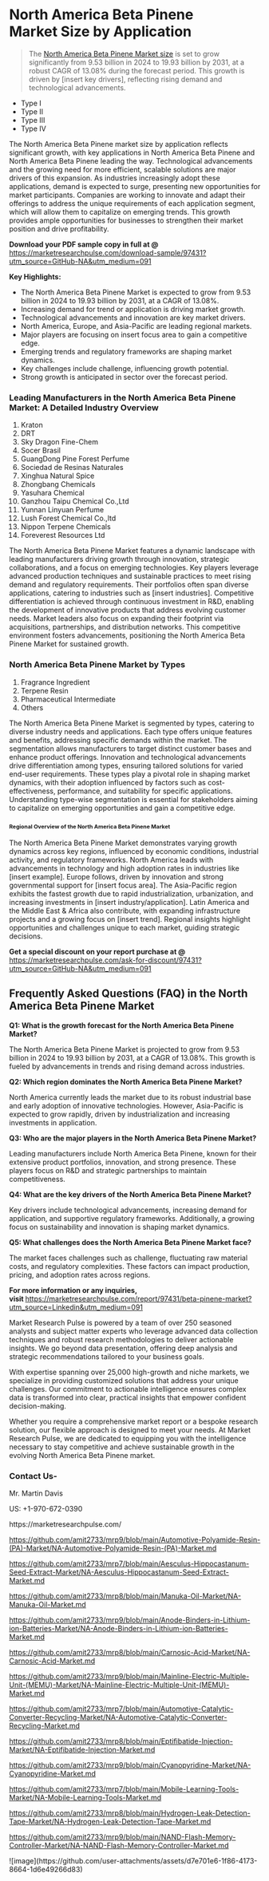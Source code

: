 <h1>North America Beta Pinene Market&nbsp;Size by Application</h1><blockquote><p>The <a href="https://marketresearchpulse.com/download-sample/97431?utm_source=GitHub-NA&amp;utm_medium=091">North America Beta Pinene Market size</a> is set to grow significantly from 9.53 billion in 2024 to 19.93 billion by 2031, at a robust CAGR of 13.08% during the forecast period. This growth is driven by [insert key drivers], reflecting rising demand and technological advancements.</p></blockquote><ul><li>Type I<li> Type II<li> Type III<li> Type IV</li></ul><p>The North America Beta Pinene market size by application reflects significant growth, with key applications in North America Beta Pinene and North America Beta Pinene leading the way. Technological advancements and the growing need for more efficient, scalable solutions are major drivers of this expansion. As industries increasingly adopt these applications, demand is expected to surge, presenting new opportunities for market participants. Companies are working to innovate and adapt their offerings to address the unique requirements of each application segment, which will allow them to capitalize on emerging trends. This growth provides ample opportunities for businesses to strengthen their market position and drive profitability.</p><p><strong>Download your PDF sample copy in full at @ </strong><a href="https://marketresearchpulse.com/download-sample/97431?utm_source=GitHub-NA&amp;utm_medium=091">https://marketresearchpulse.com/download-sample/97431?utm_source=GitHub-NA&amp;utm_medium=091</a></p><p><strong>Key Highlights: </strong></p><ul><li>The North America Beta Pinene Market is expected to grow from 9.53 billion in 2024 to 19.93 billion by 2031, at a CAGR of 13.08%.</li><li>Increasing demand for trend or application is driving market growth.</li><li>Technological advancements and innovation are key market drivers.</li><li>North America, Europe, and Asia-Pacific are leading regional markets.</li><li>Major players are focusing on insert focus area to gain a competitive edge.</li><li>Emerging trends and regulatory frameworks are shaping market dynamics.</li><li>Key challenges include challenge, influencing growth potential.</li><li>Strong growth is anticipated in sector over the forecast period.</li></ul><h3>Leading Manufacturers in the North America Beta Pinene Market: A Detailed Industry Overview</h3><ol><li>Kraton</li><li>DRT</li><li>Sky Dragon Fine-Chem</li><li>Socer Brasil</li><li>GuangDong Pine Forest Perfume</li><li>Sociedad de Resinas Naturales</li><li>Xinghua Natural Spice</li><li>Zhongbang Chemicals</li><li>Yasuhara Chemical</li><li>Ganzhou Taipu Chemical Co.,Ltd</li><li>Yunnan Linyuan Perfume</li><li>Lush Forest Chemical Co.,ltd</li><li>Nippon Terpene Chemicals</li><li>Foreverest Resources Ltd</li></ol><div class="flex max-w-full flex-col flex-grow"><div class="min-h-8 text-message flex w-full flex-col items-end gap-2 whitespace-normal break-words [.text-message+&amp;]:mt-5" dir="auto" data-message-author-role="assistant" data-message-id="fd8432e4-4910-450d-b182-61b7bfb0a01f" data-message-model-slug="gpt-4o"><div class="flex w-full flex-col gap-1 empty:hidden first:pt-[3px]"><div class="markdown prose w-full break-words dark:prose-invert light"><p>The North America Beta Pinene Market features a dynamic landscape with leading manufacturers driving growth through innovation, strategic collaborations, and a focus on emerging technologies. Key players leverage advanced production techniques and sustainable practices to meet rising demand and regulatory requirements. Their portfolios often span diverse applications, catering to industries such as [insert industries]. Competitive differentiation is achieved through continuous investment in R&amp;D, enabling the development of innovative products that address evolving customer needs. Market leaders also focus on expanding their footprint via acquisitions, partnerships, and distribution networks. This competitive environment fosters advancements, positioning the North America Beta Pinene Market for sustained growth.</p></div></div></div></div><h3>North America Beta Pinene Market by Types</h3><ol><li>Fragrance Ingredient<li> Terpene Resin<li> Pharmaceutical Intermediate<li> Others</li></ol><div class="flex max-w-full flex-col flex-grow"><div class="min-h-8 text-message flex w-full flex-col items-end gap-2 whitespace-normal break-words [.text-message+&amp;]:mt-5" dir="auto" data-message-author-role="assistant" data-message-id="084470be-0bb7-4664-bddf-5156b4f41249" data-message-model-slug="gpt-4o-mini"><div class="flex w-full flex-col gap-1 empty:hidden first:pt-[3px]"><div class="markdown prose w-full break-words dark:prose-invert light"><p>The North America Beta Pinene Market is segmented by types, catering to diverse industry needs and applications. Each type offers unique features and benefits, addressing specific demands within the market. The segmentation allows manufacturers to target distinct customer bases and enhance product offerings. Innovation and technological advancements drive differentiation among types, ensuring tailored solutions for varied end-user requirements. These types play a pivotal role in shaping market dynamics, with their adoption influenced by factors such as cost-effectiveness, performance, and suitability for specific applications. Understanding type-wise segmentation is essential for stakeholders aiming to capitalize on emerging opportunities and gain a competitive edge.</p></div></div></div></div><h3><span style="font-size: 11px;">Regional Overview of the North America Beta Pinene Market</span></h3><div class="flex max-w-full flex-col flex-grow"><div class="min-h-8 text-message flex w-full flex-col items-end gap-2 whitespace-normal break-words [.text-message+&amp;]:mt-5" dir="auto" data-message-author-role="assistant" data-message-id="e9038762-ce64-4e30-91c9-9bd413514231" data-message-model-slug="gpt-4o-mini"><div class="flex w-full flex-col gap-1 empty:hidden first:pt-[3px]"><div class="markdown prose w-full break-words dark:prose-invert light"><p>The North America Beta Pinene Market demonstrates varying growth dynamics across key regions, influenced by economic conditions, industrial activity, and regulatory frameworks. North America leads with advancements in technology and high adoption rates in industries like [insert example]. Europe follows, driven by innovation and strong governmental support for [insert focus area]. The Asia-Pacific region exhibits the fastest growth due to rapid industrialization, urbanization, and increasing investments in [insert industry/application]. Latin America and the Middle East &amp; Africa also contribute, with expanding infrastructure projects and a growing focus on [insert trend]. Regional insights highlight opportunities and challenges unique to each market, guiding strategic decisions.</p></div></div></div></div><p><strong>Get a special discount on your report purchase at @ </strong><a href="https://marketresearchpulse.com/ask-for-discount/97431?utm_source=GitHub-NA&amp;utm_medium=091">https://marketresearchpulse.com/ask-for-discount/97431?utm_source=GitHub-NA&amp;utm_medium=091</a></p><h2>Frequently Asked Questions (FAQ) in the North America Beta Pinene Market</h2><p><strong>Q1: What is the growth forecast for the North America Beta Pinene Market?</strong></p><p>The North America Beta Pinene Market is projected to grow from 9.53 billion in 2024 to 19.93 billion by 2031, at a CAGR of 13.08%. This growth is fueled by advancements in trends and rising demand across industries.</p><p><strong>Q2: Which region dominates the North America Beta Pinene Market?</strong></p><p>North America currently leads the market due to its robust industrial base and early adoption of innovative technologies. However, Asia-Pacific is expected to grow rapidly, driven by industrialization and increasing investments in application.</p><p><strong>Q3: Who are the major players in the North America Beta Pinene Market?</strong></p><p>Leading manufacturers include North America Beta Pinene, known for their extensive product portfolios, innovation, and strong presence. These players focus on R&amp;D and strategic partnerships to maintain competitiveness.</p><p><strong>Q4: What are the key drivers of the North America Beta Pinene Market?</strong></p><p>Key drivers include technological advancements, increasing demand for application, and supportive regulatory frameworks. Additionally, a growing focus on sustainability and innovation is shaping market dynamics.</p><p><strong>Q5: What challenges does the North America Beta Pinene Market face?</strong></p><p>The market faces challenges such as challenge, fluctuating raw material costs, and regulatory complexities. These factors can impact production, pricing, and adoption rates across regions.</p><p><strong>For more information or any inquiries, visit&nbsp;</strong><a href="https://marketresearchpulse.com/report/97431/beta-pinene-market?utm_source=Linkedin&utm_medium=091">https://marketresearchpulse.com/report/97431/beta-pinene-market?utm_source=Linkedin&utm_medium=091</a></p><p>Market Research Pulse is powered by a team of over 250 seasoned analysts and subject matter experts who leverage advanced data collection techniques and robust research methodologies to deliver actionable insights. We go beyond data presentation, offering deep analysis and strategic recommendations tailored to your business goals.</p><p>With expertise spanning over 25,000 high-growth and niche markets, we specialize in providing customized solutions that address your unique challenges. Our commitment to actionable intelligence ensures complex data is transformed into clear, practical insights that empower confident decision-making.</p><p>Whether you require a comprehensive market report or a bespoke research solution, our flexible approach is designed to meet your needs. At Market Research Pulse, we are dedicated to equipping you with the intelligence necessary to stay competitive and achieve sustainable growth in the evolving North America Beta Pinene market.</p><h3><strong>Contact Us-</strong></h3><p>Mr. Martin Davis</p><p>US: +1-970-672-0390</p><p>https://marketresearchpulse.com/</p><p><a href="https://github.com/amit2733/mrp9/blob/main/Automotive-Polyamide-Resin-(PA)-Market/NA-Automotive-Polyamide-Resin-(PA)-Market.md">https://github.com/amit2733/mrp9/blob/main/Automotive-Polyamide-Resin-(PA)-Market/NA-Automotive-Polyamide-Resin-(PA)-Market.md</a></p><p><a href="https://github.com/amit2733/mrp7/blob/main/Aesculus-Hippocastanum-Seed-Extract-Market/NA-Aesculus-Hippocastanum-Seed-Extract-Market.md">https://github.com/amit2733/mrp7/blob/main/Aesculus-Hippocastanum-Seed-Extract-Market/NA-Aesculus-Hippocastanum-Seed-Extract-Market.md</a></p><p><a href="https://github.com/amit2733/mrp8/blob/main/Manuka-Oil-Market/NA-Manuka-Oil-Market.md">https://github.com/amit2733/mrp8/blob/main/Manuka-Oil-Market/NA-Manuka-Oil-Market.md</a></p><p><a href="https://github.com/amit2733/mrp9/blob/main/Anode-Binders-in-Lithium-ion-Batteries-Market/NA-Anode-Binders-in-Lithium-ion-Batteries-Market.md">https://github.com/amit2733/mrp9/blob/main/Anode-Binders-in-Lithium-ion-Batteries-Market/NA-Anode-Binders-in-Lithium-ion-Batteries-Market.md</a></p><p><a href="https://github.com/amit2733/mrp8/blob/main/Carnosic-Acid-Market/NA-Carnosic-Acid-Market.md">https://github.com/amit2733/mrp8/blob/main/Carnosic-Acid-Market/NA-Carnosic-Acid-Market.md</a></p><p><a href="https://github.com/amit2733/mrp9/blob/main/Mainline-Electric-Multiple-Unit-(MEMU)-Market/NA-Mainline-Electric-Multiple-Unit-(MEMU)-Market.md">https://github.com/amit2733/mrp9/blob/main/Mainline-Electric-Multiple-Unit-(MEMU)-Market/NA-Mainline-Electric-Multiple-Unit-(MEMU)-Market.md</a></p><p><a href="https://github.com/amit2733/mrp7/blob/main/Automotive-Catalytic-Converter-Recycling-Market/NA-Automotive-Catalytic-Converter-Recycling-Market.md">https://github.com/amit2733/mrp7/blob/main/Automotive-Catalytic-Converter-Recycling-Market/NA-Automotive-Catalytic-Converter-Recycling-Market.md</a></p><p><a href="https://github.com/amit2733/mrp8/blob/main/Eptifibatide-Injection-Market/NA-Eptifibatide-Injection-Market.md">https://github.com/amit2733/mrp8/blob/main/Eptifibatide-Injection-Market/NA-Eptifibatide-Injection-Market.md</a></p><p><a href="https://github.com/amit2733/mrp9/blob/main/Cyanopyridine-Market/NA-Cyanopyridine-Market.md">https://github.com/amit2733/mrp9/blob/main/Cyanopyridine-Market/NA-Cyanopyridine-Market.md</a></p><p><a href="https://github.com/amit2733/mrp7/blob/main/Mobile-Learning-Tools-Market/NA-Mobile-Learning-Tools-Market.md">https://github.com/amit2733/mrp7/blob/main/Mobile-Learning-Tools-Market/NA-Mobile-Learning-Tools-Market.md</a></p><p><a href="https://github.com/amit2733/mrp8/blob/main/Hydrogen-Leak-Detection-Tape-Market/NA-Hydrogen-Leak-Detection-Tape-Market.md">https://github.com/amit2733/mrp8/blob/main/Hydrogen-Leak-Detection-Tape-Market/NA-Hydrogen-Leak-Detection-Tape-Market.md</a></p><p><a href="https://github.com/amit2733/mrp9/blob/main/NAND-Flash-Memory-Controller-Market/NA-NAND-Flash-Memory-Controller-Market.md">https://github.com/amit2733/mrp9/blob/main/NAND-Flash-Memory-Controller-Market/NA-NAND-Flash-Memory-Controller-Market.md</a></p>
![image](https://github.com/user-attachments/assets/d7e701e6-1f86-4173-8664-1d6e49266d83)
